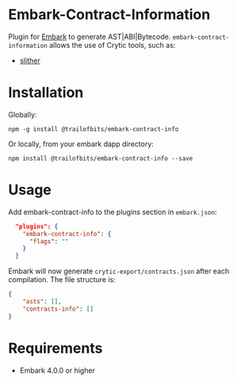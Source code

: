 Embark-Contract-Information
==============================

Plugin for [Embark](https://github.com/embark-framework/embark) to generate AST|ABI|Bytecode.
`embark-contract-information` allows the use of Crytic tools, such as:
- [slither](https://github.com/trailofbits/slither)

Installation
============

Globally: 

```npm -g install @trailofbits/embark-contract-info```

Or locally, from your embark dapp directory:

```npm install @trailofbits/embark-contract-info --save```

Usage
=====

Add embark-contract-info to the plugins section in ```embark.json```:

```Json
  "plugins": {
    "embark-contract-info": {
      "flags": ""
    }
  }
```

Embark will now generate `crytic-export/contracts.json` after each compilation.
The file structure is:
```json
{
    "asts": [],
    "contracts-info": []
}
```

Requirements
============

- Embark 4.0.0 or higher
